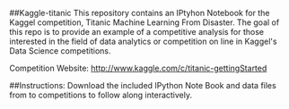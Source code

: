 ##Kaggle-titanic
This repository contains an IPtyhon Notebook for the Kaggel competition, Titanic Machine Learning From Disaster. The goal of this repo is to provide an example of a competitive analysis for those interested in the field of data analytics or competition on line in Kaggel's Data Science competitions. 

Competition Website: http://www.kaggle.com/c/titanic-gettingStarted

##Instructions:
Download the included IPython Note Book and data files from to competitions to follow along interactively.
